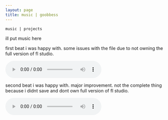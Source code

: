 ```yaml
---
layout: page
title: music | goobbess
---
```


```term
music | projects
```

ill put music here

first beat i was happy with. some issues with the file due to not owning the full version of fl studio.

<audio controls>
  <source src="mp3/haunt.mp3" type="audio/mp3" />
    <source src="mp3/haunt.ogg" type="audio/ogg" />
    <p><a href="mp3/haunt.mp3">if youre seeing this then i embeded this wrong but heres a link.</a>
  </p>
</audio>

second beat i was happy with. major improvement. not the complete thing because i didnt save and dont own full version of fl studio.

<audio controls>
  <source src="mp3/dododo.mp3" type="audio/mp3" />
    <source src="mp3/dododo.ogg" type="audio/ogg" />
    <p><a href="mp3/dododo.mp3">if youre seeing this then i embeded this wrong but heres a link.</a>
  </p>
</audio>
